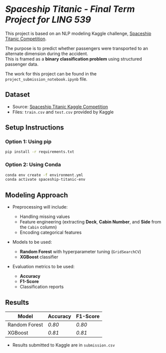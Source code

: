 # ***Spaceship Titanic - Final Term Project for LING 539***

This project is based on an NLP modeling Kaggle challenge, [Spaceship Titanic Competition](https://www.kaggle.com/competitions/spaceship-titanic).

The purpose is to predict whether passengers were transported to an alternate dimension during the accident.  
This is framed as a **binary classification problem** using structured passenger data.

The work for this project can be found in the `project_submission_notebook.ipynb` file.


## Dataset

- Source: [Spaceship Titanic Kaggle Competition](https://www.kaggle.com/competitions/spaceship-titanic)
- Files: `train.csv` and `test.csv` provided by Kaggle


## Setup Instructions

### Option 1: Using pip

```bash
pip install -r requirements.txt
```

### Option 2: Using Conda
```bash
conda env create -f environment.yml
conda activate spaceship-titanic-env
```


## Modeling Approach

- Preprocessing will include:
  - Handling missing values
  - Feature engineering (extracting **Deck**, **Cabin Number**, and **Side** from the `Cabin` column)
  - Encoding categorical features

- Models to be used:
  - **Random Forest** with hyperparameter tuning (`GridSearchCV`)
  - **XGBoost** classifier

- Evaluation metrics to be used:
  - **Accuracy**
  - **F1-Score**
  - Classification reports


## Results

| Model         | Accuracy | F1-Score |
|---------------|----------|----------|
| Random Forest | *0.80*   | *0.80*   |
| XGBoost       | *0.81*   | *0.81*   |

- Results submitted to Kaggle are in `submission.csv`